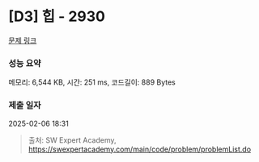 # [D3] 힙 - 2930 

[문제 링크](https://swexpertacademy.com/main/code/problem/problemDetail.do?contestProbId=AV-Tj7ya3jYDFAXr) 

### 성능 요약

메모리: 6,544 KB, 시간: 251 ms, 코드길이: 889 Bytes

### 제출 일자

2025-02-06 18:31



> 출처: SW Expert Academy, https://swexpertacademy.com/main/code/problem/problemList.do